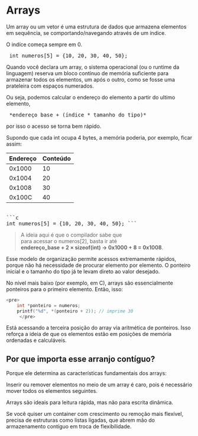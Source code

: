 # Arrays

Um array ou um vetor é uma estrutura de dados que armazena elementos em sequência, se comportando/navegando através de um índice.


O indíce começa sempre em 0.

<pre> int numeros[5] = {10, 20, 30, 40, 50}; </pre>

Quando você declara um array, o sistema operacional (ou o runtime da linguagem) reserva um bloco contínuo de memória suficiente para armazenar todos os elementos, um após o outro, como se fosse uma prateleira com espaços numerados.

Ou seja, podemos calcular o endereço do elemento a partir do ultimo elemento, 

<pre> *endereço_base + (índice * tamanho_do_tipo)* </pre>

por isso o acesso se torna bem rápido.

Supondo que cada int ocupa 4 bytes, a memória poderia, por exemplo, ficar assim:

| Endereço | Conteúdo |
|-------------|-------------|
| 0x1000     | 10     |
| 0x1004     | 20     |
| 0x1008     | 30     |
| 0x100C     | 40     |
<pre> 
```c 
int numeros[5] = {10, 20, 30, 40, 50}; ``` </pre>

> A ideia aqui é que o compilador sabe que </br>para acessar o numeros[2], basta ir até </br>**endereço_base + 2 × sizeof(int) → 0x1000 + 8 = 0x1008**. 

Esse modelo de organização permite acessos extremamente rápidos, porque não há necessidade de procurar elemento por elemento. O ponteiro inicial e o tamanho do tipo já te levam direto ao valor desejado.

No nível mais baixo (por exemplo, em C), arrays são essencialmente ponteiros para o primeiro elemento. Então, isso:
```c
<pre>
    int *ponteiro = numeros; 
    printf("%d", *(ponteiro + 2)); // imprime 30 
     </pre>
```

Está acessando a terceira posição do array via aritmética de ponteiros. Isso reforça a ideia de que os elementos estão em posições de memória ordenadas e calculáveis.

## Por que importa esse arranjo contíguo?
Porque ele determina as características fundamentais dos arrays:

Inserir ou remover elementos no meio de um array é caro, pois é necessário mover todos os elementos seguintes.

Arrays são ideais para leitura rápida, mas não para escrita dinâmica.

Se você quiser um container com crescimento ou remoção mais flexível, precisa de estruturas como listas ligadas, que abrem mão do armazenamento contíguo em troca de flexibilidade.

